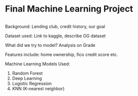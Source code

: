 # Final Machine Learning Project 

<img>

Background: 
Lending club, credit history, our goal 

Dataset used: 
Link to kaggle, describe OG dataset 

What did we try to model? 
Analysis on Grade 

Features include: home ownership, fico credit score etc. 

Machine Learning Models Used: 
1. Random Forest 
2. Deep Learning 
3. Logistic Regression
4. KNN (K-nearest neighbor) 


